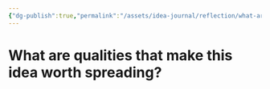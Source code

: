 ```yaml
---
{"dg-publish":true,"permalink":"/assets/idea-journal/reflection/what-are-qualities-that-make-this-idea-worth-sprea/"}
---
```


# What are qualities that make this idea worth spreading?